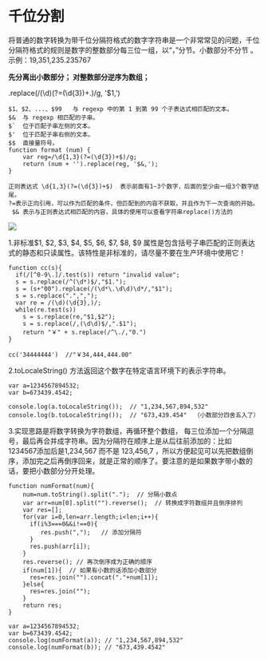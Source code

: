 # 千位分割

将普通的数字转换为带千位分隔符格式的数字字符串是一个非常常见的问题，千位分隔符格式的规则是数字的整数部分每三位一组，以“，”分节。小数部分不分节 。
示例：19,351,235.235767

**先分离出小数部分；
对整数部分逆序为数组；**


.replace(/(\d)(?=(\d{3})+\.)/g, '$1,')

```
$1、$2、...、$99	与 regexp 中的第 1 到第 99 个子表达式相匹配的文本。
$&	与 regexp 相匹配的子串。
$`	位于匹配子串左侧的文本。
$'	位于匹配子串右侧的文本。
$$	直接量符号。
function format (num) {  
    var reg=/\d{1,3}(?=(\d{3})+$)/g;   
    return (num + '').replace(reg, '$&,');  
}

正则表达式 \d{1,3}(?=(\d{3})+$)  表示前面有1~3个数字，后面的至少由一组3个数字结尾。
?=表示正向引用，可以作为匹配的条件，但匹配到的内容不获取，并且作为下一次查询的开始。
 $& 表示与正则表达式相匹配的内容，具体的使用可以查看字符串replace()方法的

```

![](http://img.blog.csdn.net/20161003155012112)

1.非标准$1, $2, $3, $4, $5, $6, $7, $8, $9 属性是包含括号子串匹配的正则表达式的静态和只读属性。该特性是非标准的，请尽量不要在生产环境中使用它！

```
function cc(s){
  if(/[^0-9\.]/.test(s)) return "invalid value";
  s = s.replace(/^(\d*)$/,"$1.");
  s = (s+"00").replace(/(\d*\.\d\d)\d*/,"$1");
  s = s.replace(".",",");
  var re = /(\d)(\d{3},)/;
  while(re.test(s))
    s = s.replace(re,"$1,$2");
    s = s.replace(/,(\d\d)$/,".$1");
    return "￥" + s.replace(/^\./,"0.")
}

cc('34444444')  //"￥34,444,444.00"
```
2.toLocaleString() 方法返回这个数字在特定语言环境下的表示字符串。

```
var a=1234567894532;
var b=673439.4542;

console.log(a.toLocaleString());  // "1,234,567,894,532"
console.log(b.toLocaleString());  // "673,439.454"  （小数部分四舍五入了）

```

3.实现思路是将数字转换为字符数组，再循环整个数组， 每三位添加一个分隔逗号，最后再合并成字符串。因为分隔符在顺序上是从后往前添加的：比如 1234567添加后是1,234,567 而不是 123,456,7 ，所以方便起见可以先把数组倒序，添加完之后再倒序回来，就是正常的顺序了。要注意的是如果数字带小数的话，要把小数部分分开处理。

```
function numFormat(num){
    num=num.toString().split(".");  // 分隔小数点
    var arr=num[0].split("").reverse();  // 转换成字符数组并且倒序排列
    var res=[];
    for(var i=0,len=arr.length;i<len;i++){
      if(i%3===0&&i!==0){
         res.push(",");   // 添加分隔符
      }
      res.push(arr[i]);
    }
    res.reverse(); // 再次倒序成为正确的顺序
    if(num[1]){  // 如果有小数的话添加小数部分
      res=res.join("").concat("."+num[1]);
    }else{
      res=res.join("");
    }
    return res;
}

var a=1234567894532;
var b=673439.4542;
console.log(numFormat(a)); // "1,234,567,894,532"
console.log(numFormat(b)); // "673,439.4542"

```
